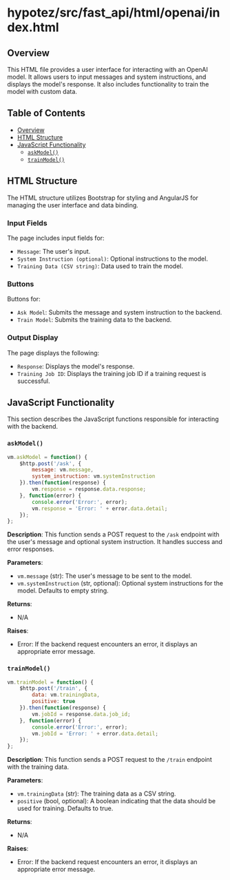 # hypotez/src/fast_api/html/openai/index.html

## Overview

This HTML file provides a user interface for interacting with an OpenAI model.  It allows users to input messages and system instructions, and displays the model's response.  It also includes functionality to train the model with custom data.

## Table of Contents

* [Overview](#overview)
* [HTML Structure](#html-structure)
* [JavaScript Functionality](#javascript-functionality)
    * [`askModel()`](#askmodel)
    * [`trainModel()`](#trainmodel)


## HTML Structure

The HTML structure utilizes Bootstrap for styling and AngularJS for managing the user interface and data binding.

### Input Fields

The page includes input fields for:

*   `Message`:  The user's input.
*   `System Instruction (optional)`:  Optional instructions to the model.
*   `Training Data (CSV string)`: Data used to train the model.


### Buttons

Buttons for:

*   `Ask Model`: Submits the message and system instruction to the backend.
*   `Train Model`: Submits the training data to the backend.


### Output Display

The page displays the following:

*   `Response`:  Displays the model's response.
*   `Training Job ID`:  Displays the training job ID if a training request is successful.



## JavaScript Functionality

This section describes the JavaScript functions responsible for interacting with the backend.


### `askModel()`

```javascript
vm.askModel = function() {
    $http.post('/ask', {
        message: vm.message,
        system_instruction: vm.systemInstruction
    }).then(function(response) {
        vm.response = response.data.response;
    }, function(error) {
        console.error('Error:', error);
        vm.response = 'Error: ' + error.data.detail;
    });
};
```

**Description**: This function sends a POST request to the `/ask` endpoint with the user's message and optional system instruction.  It handles success and error responses.

**Parameters**:
*   `vm.message` (str): The user's message to be sent to the model.
*   `vm.systemInstruction` (str, optional): Optional system instructions for the model. Defaults to empty string.


**Returns**:
*   N/A


**Raises**:
*   Error: If the backend request encounters an error, it displays an appropriate error message.


### `trainModel()`

```javascript
vm.trainModel = function() {
    $http.post('/train', {
        data: vm.trainingData,
        positive: true
    }).then(function(response) {
        vm.jobId = response.data.job_id;
    }, function(error) {
        console.error('Error:', error);
        vm.jobId = 'Error: ' + error.data.detail;
    });
};
```

**Description**: This function sends a POST request to the `/train` endpoint with the training data.

**Parameters**:
*   `vm.trainingData` (str): The training data as a CSV string.
*   `positive` (bool, optional):  A boolean indicating that the data should be used for training. Defaults to true.


**Returns**:
*   N/A


**Raises**:
*   Error: If the backend request encounters an error, it displays an appropriate error message.